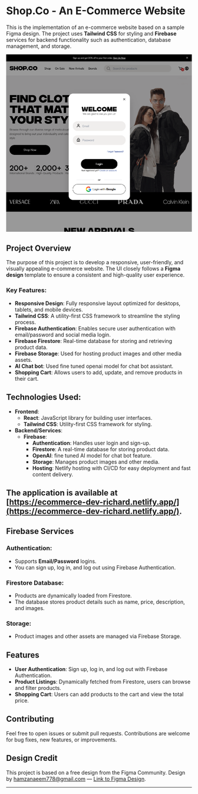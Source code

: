 # Shop.Co - An E-Commerce Website

This is the implementation of an e-commerce website based on a sample Figma design. The project uses **Tailwind CSS** for styling and **Firebase** services for backend functionality such as authentication, database management, and storage.

![Alt text](screenshots/image-1.png)

## Project Overview

The purpose of this project is to develop a responsive, user-friendly, and visually appealing e-commerce website. The UI closely follows a **Figma design** template to ensure a consistent and high-quality user experience.

### Key Features:
- **Responsive Design**: Fully responsive layout optimized for desktops, tablets, and mobile devices.
- **Tailwind CSS**: A utility-first CSS framework to streamline the styling process.
- **Firebase Authentication**: Enables secure user authentication with email/password and social media login.
- **Firebase Firestore**: Real-time database for storing and retrieving product data.
- **Firebase Storage**: Used for hosting product images and other media assets.
- **AI Chat bot**: Used fine tuned openai model for chat bot assistant.
- **Shopping Cart**: Allows users to add, update, and remove products in their cart.

## Technologies Used:
- **Frontend**:
  - **React**: JavaScript library for building user interfaces.
  - **Tailwind CSS**: Utility-first CSS framework for styling.
- **Backend/Services**:
  - **Firebase**:
    - **Authentication**: Handles user login and sign-up.
    - **Firestore**: A real-time database for storing product data.
    - **OpenAI**: fine tuned AI model for chat bot feature.
    - **Storage**: Manages product images and other media.
    - **Hosting**: Netlify hosting with CI/CD for easy deployment and fast content delivery.

## The application is available at [https://ecommerce-dev-richard.netlify.app/](https://ecommerce-dev-richard.netlify.app/).

## Firebase Services

### Authentication:
- Supports **Email/Password** logins.
- You can sign up, log in, and log out using Firebase Authentication.

### Firestore Database:
- Products are dynamically loaded from Firestore.
- The database stores product details such as name, price, description, and images.

### Storage:
- Product images and other assets are managed via Firebase Storage.

## Features

- **User Authentication**: Sign up, log in, and log out with Firebase Authentication.
- **Product Listings**: Dynamically fetched from Firestore, users can browse and filter products.
- **Shopping Cart**: Users can add products to the cart and view the total price.

## Contributing

Feel free to open issues or submit pull requests. Contributions are welcome for bug fixes, new features, or improvements.

## Design Credit

This project is based on a free design from the Figma Community.
Design by hamzanaeem778@gmail.com — [Link to Figma Design](https://www.figma.com/community/file/1273571982885059508).

---

